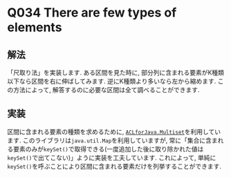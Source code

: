 # Q034 There are few types of elements

## 解法
「尺取り法」を実装します. ある区間を見た時に, 部分列に含まれる要素がK種類以下なら区間を右に伸ばしてみます. 逆にK種類より多いなら左から縮めます. この方法によって, 解答するのに必要な区間は全て調べることができます.

## 実装
区間に含まれる要素の種類を求めるために, [`ACLforJava.Multiset`](https://github.com/NASU41/AtCoderLibraryForJava/tree/master/Multiset)を利用しています. このライブラリは`java.util.Map`を利用していますが, 常に「集合に含まれる要素のみが`keySet()`で取得できる(一度追加した後に取り除かれた値は`keySet()`で出てこない)」ように実装を工夫しています. これによって, 単純に`keySet()`を呼ぶことにより区間に含まれる要素だけを列挙することができます.